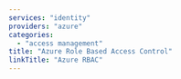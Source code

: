 ```yaml
---
services: "identity"
providers: "azure"
categories:
  - "access management"
title: "Azure Role Based Access Control"
linkTitle: "Azure RBAC"
---
```

